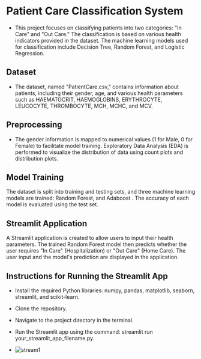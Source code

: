 # Patient Care Classification System
- This project focuses on classifying patients into two categories: "In Care" and "Out Care." The classification is based on various health indicators provided in the dataset. The machine learning models used for classification include Decision Tree, Random Forest, and Logistic Regression.

## Dataset
- The dataset, named "PatientCare.csv," contains information about patients, including their gender, age, and various health parameters such as HAEMATOCRIT, HAEMOGLOBINS, ERYTHROCYTE, LEUCOCYTE, THROMBOCYTE, MCH, MCHC, and MCV.

## Preprocessing
- The gender information is mapped to numerical values (1 for Male, 0 for Female) to facilitate model training. Exploratory Data Analysis (EDA) is performed to visualize the distribution of data using count plots and distribution plots.

## Model Training
The dataset is split into training and testing sets, and three machine learning models are trained: Random Forest, and Adaboost . The accuracy of each model is evaluated using the test set.

## Streamlit Application
A Streamlit application is created to allow users to input their health parameters. The trained Random Forest model then predicts whether the user requires "In Care" (Hospitalization) or "Out Care" (Home Care). The user input and the model's prediction are displayed in the application.

## Instructions for Running the Streamlit App
- Install the required Python libraries: numpy, pandas, matplotlib, seaborn, streamlit, and scikit-learn.
- Clone the repository.
- Navigate to the project directory in the terminal.
- Run the Streamlit app using the command: streamlit run your_streamlit_app_filename.py.

- ![stream1](https://github.com/inayatph/Patient-Care-Classification/assets/164138014/5982e4ad-f24e-4e00-9e0c-a6f1bd641eee)
